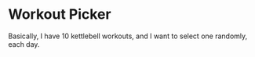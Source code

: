 # Workout Picker

Basically, I have 10 kettlebell workouts, and I want to select one randomly, each day.